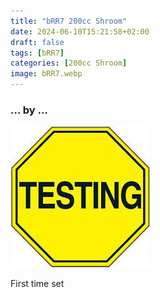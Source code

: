 ```yaml
---
title: "bRR7 200cc Shroom"
date: 2024-06-10T15:21:58+02:00
draft: false
tags: [bRR7]
categories: [200cc Shroom]
image: bRR7.webp
---
```

### ... by ...
![Nothing there](testing.jpg)

First time set